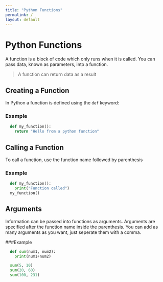 ```yaml
---
title: "Python Functions"
permalink: /
layout: default
---
```


# Python Functions

A function is a block of code which only runs when it is called. You can pass data, known as parameters, into a function.

> A function can return data as a result

## Creating a Function

In Python a function is defined using the `def` keyword:

### Example

```Python
  def my_function():
    return "Hello from a python function"
```

## Calling a Function

To call a function, use the function name followed by parenthesis

### Example

```Python
  def my_function():
    print("Function called")
  my_function()
```

## Arguments

Information can be passed into  functions as arguments. Arguments are specified after the function name inside the parenthesis. You can add as many arguments as you want, just seperate them with a comma.

###Example

```Python
  def sum(num1, num2):
    print(num1+num2)

  sum(5, 10)
  sum(20, 60)
  sum(100, 231)
```
